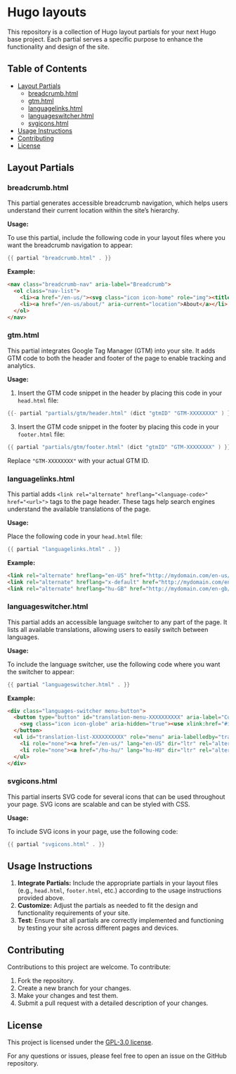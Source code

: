 Hugo layouts
============================

This repository is a collection of Hugo layout partials for your next Hugo base project. Each partial serves a specific purpose to enhance the functionality and design of the site.

Table of Contents
-----------------

*   [Layout Partials](#layout-partials)
    *   [breadcrumb.html](#breadcrumbhtml)
    *   [gtm.html](#gtmhtml)
    *   [languagelinks.html](#languagelinkshtml)
    *   [languageswitcher.html](#languageswitcherhtml)
    *   [svgicons.html](#svgiconshtml)
*   [Usage Instructions](#usage-instructions)
*   [Contributing](#contributing)
*   [License](#license)

Layout Partials
---------------

### breadcrumb.html

This partial generates accessible breadcrumb navigation, which helps users understand their current location within the site’s hierarchy.

**Usage:**

To use this partial, include the following code in your layout files where you want the breadcrumb navigation to appear:

```go
{{ partial "breadcrumb.html" . }}
```

**Example:**

```html
<nav class="breadcrumb-nav" aria-label="Breadcrumb">
  <ol class="nav-list">
    <li><a href="/en-us/"><svg class="icon icon-home" role="img"><title>Frontpage</title><use xlink:href="#icon-home"></use></svg></a></li>
    <li><a href="/en-us/about/" aria-current="location">About</a></li>
  </ol>
</nav>
```

### gtm.html

This partial integrates Google Tag Manager (GTM) into your site. It adds GTM code to both the header and footer of the page to enable tracking and analytics.

**Usage:**

1.  Insert the GTM code snippet in the header by placing this code in your `head.html` file:

```go
{{- partial "partials/gtm/header.html" (dict "gtmID" "GTM-XXXXXXXX" ) }}
```
    

3.  Insert the GTM code snippet in the footer by placing this code in your `footer.html` file:

```go
{{ partial "partials/gtm/footer.html" (dict "gtmID" "GTM-XXXXXXXX" ) }}
```
    

Replace `"GTM-XXXXXXXX"` with your actual GTM ID.

### languagelinks.html

This partial adds `<link rel="alternate" hreflang="<language-code>" href="<url>">` tags to the page header. These tags help search engines understand the available translations of the page.

**Usage:**

Place the following code in your `head.html` file:

```go
{{ partial "languagelinks.html" . }}
```

**Example:**

```html
<link rel="alternate" hreflang="en-US" href="http://mydomain.com/en-us/">
<link rel="alternate" hreflang="x-default" href="http://mydomain.com/en-us/">
<link rel="alternate" hreflang="hu-GB" href="http://mydomain.com/en-gb/">
```

### languageswitcher.html

This partial adds an accessible language switcher to any part of the page. It lists all available translations, allowing users to easily switch between languages.

**Usage:**

To include the language switcher, use the following code where you want the switcher to appear:

```go
{{ partial "languageswitcher.html" . }}
```

**Example:**

```html
<div class="languages-switcher menu-button">
  <button type="button" id="translation-menu-XXXXXXXXXX" aria-label="Content Language Selector. Currently set to English (United States)" lang="en-US" dir="ltr" aria-haspopup="true" aria-controls="translation-list-XXXXXXXXXX" aria-expanded="false">
    <svg class="icon icon-globe" aria-hidden="true"><use xlink:href="#icon-globe"></use></svg> English (United States)
  </button>
  <ul id="translation-list-XXXXXXXXXX" role="menu" aria-labelledby="translation-menu-XXXXXXXXXX">
    <li role="none"><a href="/en-us/" lang="en-US" dir="ltr" rel="alternate" hreflang="en-US" role="menuitem" aria-current="location" tabindex="-1">English (United States)</a></li>
    <li role="none"><a href="/hu-hu/" lang="hu-HU" dir="ltr" rel="alternate" hreflang="hu-HU" role="menuitem" tabindex="-1">Magyar (Magyarország)</a></li>
  </ul>
</div>
```

### svgicons.html

This partial inserts SVG code for several icons that can be used throughout your page. SVG icons are scalable and can be styled with CSS.

**Usage:**

To include SVG icons in your page, use the following code:

```go
{{ partial "svgicons.html" . }}
```
    

Usage Instructions
------------------

1.  **Integrate Partials:** Include the appropriate partials in your layout files (e.g., `head.html`, `footer.html`, etc.) according to the usage instructions provided above.
2.  **Customize:** Adjust the partials as needed to fit the design and functionality requirements of your site.
3.  **Test:** Ensure that all partials are correctly implemented and functioning by testing your site across different pages and devices.

Contributing
------------

Contributions to this project are welcome. To contribute:

1.  Fork the repository.
2.  Create a new branch for your changes.
3.  Make your changes and test them.
4.  Submit a pull request with a detailed description of your changes.

License
-------

This project is licensed under the [GPL-3.0 license](LICENSE).

For any questions or issues, please feel free to open an issue on the GitHub repository.